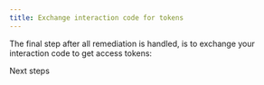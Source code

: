 ```yaml
---
title: Exchange interaction code for tokens
---
```


The final step after all remediation is handled, is to exchange your interaction code to get access tokens:

<StackSelector snippet="get-tokens"/>



<NextSectionLink>Next steps</NextSectionLink>
